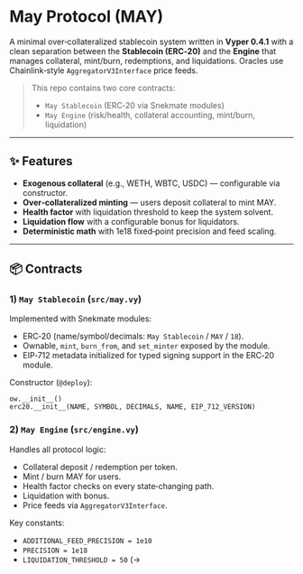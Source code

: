 # May Protocol (MAY)

A minimal over‑collateralized stablecoin system written in **Vyper 0.4.1** with a clean separation between the **Stablecoin (ERC‑20)** and the **Engine** that manages collateral, mint/burn, redemptions, and liquidations. Oracles use Chainlink‑style `AggregatorV3Interface` price feeds.

> This repo contains two core contracts:
>
> * `May Stablecoin` (ERC‑20 via Snekmate modules)
> * `May Engine` (risk/health, collateral accounting, mint/burn, liquidation)

---

## ✨ Features

* **Exogenous collateral** (e.g., WETH, WBTC, USDC) — configurable via constructor.
* **Over‑collateralized minting** — users deposit collateral to mint MAY.
* **Health factor** with liquidation threshold to keep the system solvent.
* **Liquidation flow** with a configurable bonus for liquidators.
* **Deterministic math** with 1e18 fixed‑point precision and feed scaling.

---

## 📦 Contracts

### 1) `May Stablecoin` (`src/may.vy`)

Implemented with Snekmate modules:

* ERC‑20 (name/symbol/decimals: `May Stablecoin` / `MAY` / `18`).
* Ownable, `mint`, `burn_from`, and `set_minter` exposed by the module.
* EIP‑712 metadata initialized for typed signing support in the ERC‑20 module.

Constructor (`@deploy`):

```vyper
ow.__init__()
erc20.__init__(NAME, SYMBOL, DECIMALS, NAME, EIP_712_VERSION)
```

### 2) `May Engine` (`src/engine.vy`)

Handles all protocol logic:

* Collateral deposit / redemption per token.
* Mint / burn MAY for users.
* Health factor checks on every state‑changing path.
* Liquidation with bonus.
* Price feeds via `AggregatorV3Interface`.

Key constants:

* `ADDITIONAL_FEED_PRECISION = 1e10`
* `PRECISION = 1e18`
* `LIQUIDATION_THRESHOLD = 50` (→

